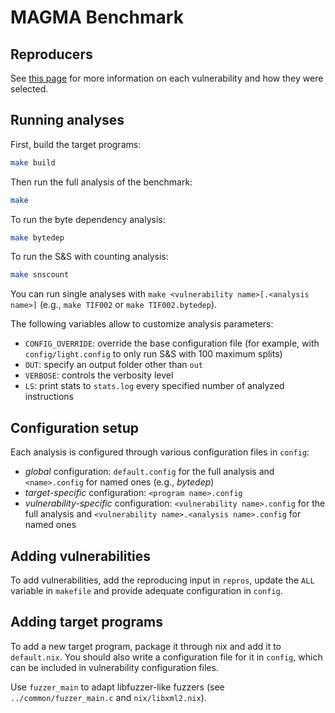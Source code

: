 # MAGMA Benchmark

## Reproducers

See [this page](repros/readme.md) for more information on each vulnerability and how they were selected.

## Running analyses

First, build the target programs:

```bash
make build
```

Then run the full analysis of the benchmark:
```bash
make
```

To run the byte dependency analysis:
```bash
make bytedep
```

To run the S&S with counting analysis:
```bash
make snscount
```

You can run single analyses with `make <vulnerability name>[.<analysis name>]` (e.g., `make TIF002` or `make TIF002.bytedep`).

The following variables allow to customize analysis parameters:
- `CONFIG_OVERRIDE`: override the base configuration file (for example, with `config/light.config` to only run S&S with 100 maximum splits)
- `OUT`: specify an output folder other than `out`
- `VERBOSE`: controls the verbosity level
- `LS`: print stats to `stats.log` every specified number of analyzed instructions

## Configuration setup

Each analysis is configured through various configuration files in `config`:
- *global* configuration: `default.config` for the full analysis and `<name>.config` for named ones (e.g., *bytedep*)
- *target-specific* configuration: `<program name>.config`
- *vulnerability-specific* configuration: `<vulnerability name>.config` for the full analysis and `<vulnerability name>.<analysis name>.config` for named ones

## Adding vulnerabilities

To add vulnerabilities, add the reproducing input in `repros`, update the `ALL` variable in `makefile` and provide adequate configuration in `config`. 

## Adding target programs

To add a new target program, package it through nix and add it to `default.nix`.
You should also write a configuration file for it in `config`, which can be included in vulnerability configuration files.

Use `fuzzer_main` to adapt libfuzzer-like fuzzers (see `../common/fuzzer_main.c` and `nix/libxml2.nix`).
